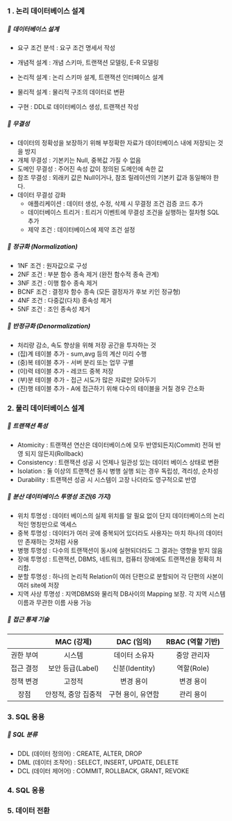 ### 1 . 논리 데이터베이스 설계

##### 💜 데이터베이스 설계

+ 요구 조건 분석 : 요구 조건 명세서 작성

+ 개념적 설계 : 개념 스키마, 트랜잭션 모델링, E-R 모델링

+ 논리적 설계 : 논리 스키마 설계, 트랜잭션 인터페이스 설계

+ 물리적 설계 : 물리적 구조의 데이터로 변환

+ 구현 : DDL로 데이터베이스 생성, 트랜잭션 작성

  

##### 💜 무결성

+ 데이터의 정확성을 보장하기 위해 부정확한 자료가 데이터베이스 내에 저장되는 것을 방지
+ 개체 무결성 : 기본키는 Null, 중복값 가질 수 없음
+ 도메인 무결성 : 주어진 속성 값이 정의된 도메인에 속한 값
+ 참조 무결성 : 외래키 값은 Null이거나, 참조 릴레이션의 기본키 값과 동일해야 한다.
+ 데이터 무결성 강화
  + 애플리케이션 : 데이터 생성, 수정, 삭제 시 무결정 조건 검증 코드 추가
  + 데이터베이스 트리거 : 트리거 이벤트에 무결성 조건을 실행하는 절차형 SQL 추가
  + 제약 조건 : 데이터베이스에 제약 조건 설정



##### 💜 정규화 (Normalization)

+ 1NF 조건 : 원자값으로 구성
+ 2NF 조건 : 부분 함수 종속 제거 (완전 함수적 종속 관계)
+ 3NF 조건 : 이행 함수 종속 제거
+ BCNF 조건 : 결정자 함수 종속 (모든 결정자가 후보 키인 정규형)
+ 4NF 조건 : 다중값(다치) 종속성 제거
+ 5NF 조건 : 조인 종속성 제거



##### 💜 반정규화 (Denormalization)

+ 처리량 감소, 속도 향상을 위해 저장 공간을 투자하는 것
+ (집)계 테이블 추가 - sum,avg 등의 계산 미리 수행
+ (중)복 테이블 추가 - 서버 분리 또는 업무 구별
+ (이)력 테이블 추가 - 레코드 중복 저장
+ (부)분 테이블 추가 - 접근 시도가 많은 자료만 모아두기
+ (진)행 테이블 추가 - A에 접근하기 위해 다수의 테이블을 거칠 경우 간소화



### 2. 물리 데이터베이스 설계

##### 💜 트랜잭션 특성

+ Atomicity : 트랜잭션 연산은 데이터베이스에 모두 반영되든지(Commit) 전혀 반영 되지 않든지(Rollback)
+ Consistency : 트랜잭션 성공 시 언제나 일관성 있는 데이터 베이스 상태로 변환
+ Isolation : 둘 이상의 트랜잭션 동시 병행 실행 되는 경우 독립성, 격리성, 순차성
+ Durability : 트랜잭션 성공 시 시스템이 고장 나더라도 영구적으로 반영



##### 💜 분산 데이터베이스 투명성 조건(6 가지)

+ 위치 투명성 : 데이터 베이스의 실제 위치를 알 필요 없이 단지 데이터베이스의 논리적인 명칭만으로 엑세스
+ 중복 투명성 : 데이터가 여러 곳에 중복되어 있더라도 사용자는 마치 하나의 데이터만 존재하는 것처럼 사용
+ 병행 투명성 : 다수의 트랜잭션이 동시에 실현되더라도 그 결과는 영향을 받지 않음
+ 장애 투명성 : 트랜잭션, DBMS, 네트워크, 컴퓨터 장애에도 트랜잭션을 정확히 처리함.
+ 분할 투명성 : 하나의 논리적 Relation이 여러 단편으로 분할되어 각 단편의 사본이 여러 site에 저장
+ 지역 사상 투명성 : 지역DBMS와 물리적 DB사이의 Mapping 보장. 각 지역 시스템 이름과 무관한 이름 사용 가능



##### 💜 접근 통제 기술

|           |     MAC (강제)      |    DAC (임의)     | RBAC (역할 기반) |
| :-------: | :-----------------: | :---------------: | :--------------: |
| 권한 부여 |       시스템        |   데이터 소유자   |   중앙 관리자    |
| 접근 결정 |  보안 등급(Label)   |  신분(Identity)   |    역할(Role)    |
| 정책 변경 |       고정적        |     변경 용이     |    변경 용이     |
|   장점    | 안정적, 중앙 집중적 | 구현 용이, 유연함 |    관리 용이     |



### 3. SQL 응용

##### 💜 SQL 분류

+ DDL (데이터 정의어) : CREATE, ALTER, DROP
+ DML (데이터 조작어) : SELECT, INSERT, UPDATE, DELETE
+ DCL (데이터 제어어) : COMMIT, ROLLBACK, GRANT, REVOKE

### 4. SQL 응용

### 5. 데이터 전환







### 

